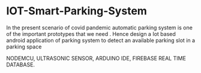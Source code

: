 # IOT-Smart-Parking-System
In the present scenario of covid pandemic automatic parking system is one of the important prototypes that we need . Hence design a Iot based android application of parking system to detect an available parking slot in a parking space

NODEMCU,
ULTRASONIC SENSOR,
ARDUINO IDE,
FIREBASE REAL TIME DATABASE.
